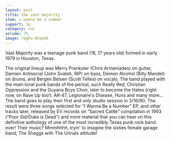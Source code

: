 ```yaml
---
layout: post
title: the vast majority
item: i wanna be a number
support: lp
category: rur
volume: 75
image: rdgPu-6FpxHS
---
```


Vast Majority was a teenage punk band (16, 17 years old) formed in early 1979 in Houston, Texas.

The original lineup was Merry Prankster (Chris Armeniades) on guitar, Damien Antisocial (John Svatek, RIP) on bass, Demon Alcohol (Billy Mandel) on drums, and Bergen Belsen (Scott Telles) on vocals. The band played with the main local punk bands of the period, such Really Red, Christian Oppression and the Guyana Boys Choir, later to become the Hates (right now, on Rave Up too!), AK-47, Legionaire's Disease, Huns and many more... The band goes to play their first and only studio session in 3/16/80. The result were three songs selected for “I Wanna Be a Number” EP, and other tracks later, released by EV records on “Sacred Cattle” compilation in 1993 (“Poor Sid/Duke is Dead”) and more material that you can hear on this definitive anthology of one of the most incredibly Texas punk rock band ever! Their music? Mmmhhhh, tryin' to imagine the sixties female garage band, The Shaggs with The Urinals attitude!
